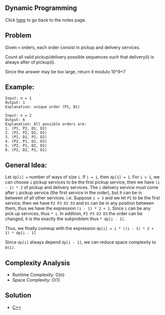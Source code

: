 ## Dynamic Programming
Click [here](../../dynamic_programming/notes.md) to go back to the notes page.

## Problem
Given `n` orders, each order consist in pickup and delivery services.

Count all valid pickup/delivery possible sequences such that delivery(i) is always after of pickup(i).

Since the answer may be too large, return it modulo 10^9+7

## Example:
```
Input: n = 1
Output: 1
Explanation: unique order (P1, D1)

Input: n = 2
Output: 6
Explanation: All possible orders are: 
1. (P1, P2, D1, D2)
2. (P1, P2, D2, D1)
3. (P1, D1, P2, D2)
4. (P2, P1, D1, D2)
5. (P2, P1, D2, D1)
6. (P2, D2, P1, D1)
```

## General Idea:
Let `dp[i] =` number of ways of size `i`. If `i = 1`, then `dp[1] = 1`. For `i > 1`, we can choose `i` pickup services to be the first pickup service, then we have `(i - 1) * 2` of pickup and delivery services. The `i` delivery service must come after `i` pickup service (the first service in the order), but it can be in between of all other services. i.e. Suppose `i = 3` and we let `P1` to be the first service, then we have `P2 P3 D2 D3` and `D1` can be in any position between them, thus we have the expression `(i - 1) * 2 + 1`. Since `i` can be any pick up services, thus `* i`. In addition, `P2 P3 D2 D3` the order can be changed, it is the exactly the subproblem thus `* dp[i - 1]`.

Thus, we finally comeup with the expression `dp[i] = i * ((i - 1) * 2 + 1) * dp[i - 1]`

Since `dp[i]` always depend `dp[i - 1]`, we can reduce space complexity to `O(1)`.

## Complexity Analysis
- Runtime Complexity: O(n)
- Space Complexity: O(1)

## Solution
- [C++](./solution.cpp)
